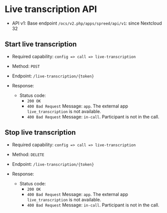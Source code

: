 # Live transcription API

* API v1: Base endpoint `/ocs/v2.php/apps/spreed/api/v1`: since Nextcloud 32

## Start live transcription

* Required capability: `config => call => live-transcription`
* Method: `POST`
* Endpoint: `/live-transcription/{token}`

* Response:
    - Status code:
        + `200 OK`
        + `400 Bad Request` Message: `app`. The external app `live_transcription` is not available.
        + `400 Bad Request` Message: `in-call`. Participant is not in the call.

## Stop live transcription

* Required capability: `config => call => live-transcription`
* Method: `DELETE`
* Endpoint: `/live-transcription/{token}`

* Response:
    - Status code:
        + `200 OK`
        + `400 Bad Request` Message: `app`. The external app `live_transcription` is not available.
        + `400 Bad Request` Message: `in-call`. Participant is not in the call.
